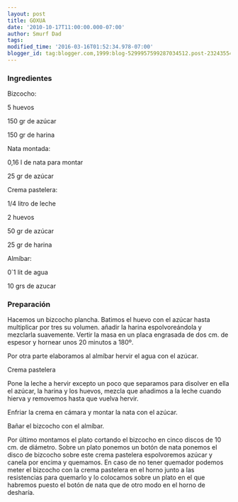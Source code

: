 ```yaml
---
layout: post
title: GOXUA
date: '2010-10-17T11:00:00.000-07:00'
author: Smurf Dad
tags: 
modified_time: '2016-03-16T01:52:34.978-07:00'
blogger_id: tag:blogger.com,1999:blog-5299957599287034512.post-2324355437904092148
---
```


<h3>Ingredientes</h3>

Bizcocho:

5 huevos

150 gr de azúcar

150 gr de harina

Nata montada:

0,16 l de nata para montar

25 gr de azúcar

Crema pastelera:

1/4 litro de leche

2 huevos

50 gr de azúcar

25 gr de harina

Almíbar:

0&acute;1 lit de agua

10 grs de azucar

<h3>Preparación</h3>

Hacemos un bizcocho plancha. Batimos el huevo con el azúcar hasta multiplicar por tres su volumen. añadir la harina espolvoreándola y mezclarla suavemente. Vertir la masa en un placa engrasada de dos cm. de espesor y hornear unos 20 minutos a 180&ordm;.

Por otra parte elaboramos al almíbar hervir el agua con el azúcar.

Crema pastelera

Pone la leche a hervir excepto un poco que separamos para disolver en ella el azúcar, la harina y los huevos, mezcla que añadimos a la leche cuando hierva y removemos hasta que vuelva hervir.

Enfriar la crema en cámara y montar la nata con el azúcar.

Bañar el bizcocho con el almíbar.

Por último montamos el plato cortando el bizcocho en cinco discos de 10 cm. de diámetro. Sobre un plato ponemos un botón de nata ponemos el disco de bizcocho sobre este crema pastelera espolvoremos azúcar y canela por encima y quemamos. En caso de no tener quemador podemos meter el bizcocho con la crema pastelera en el horno junto a las resistencias para quemarlo y lo colocamos sobre un plato en el que habremos puesto el botón de nata que de otro modo en el horno de desharía.


